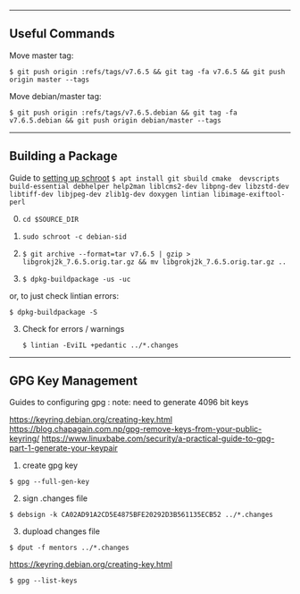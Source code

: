 ----------------
Useful Commands
----------------

Move master tag:

`$ git push origin :refs/tags/v7.6.5 && git tag -fa v7.6.5 && git push origin master --tags`


Move debian/master tag:

`$ git push origin :refs/tags/v7.6.5.debian && git tag -fa v7.6.5.debian && git push origin debian/master --tags`

------------------
Building a Package
------------------

Guide to [setting up schroot](https://wiki.debian.org/Packaging/Pre-Requisites)
`$ apt install git sbuild cmake  devscripts build-essential debhelper help2man liblcms2-dev libpng-dev libzstd-dev libtiff-dev libjpeg-dev zlib1g-dev doxygen lintian libimage-exiftool-perl`

0. `cd $SOURCE_DIR`

1. `sudo schroot -c debian-sid`

2. `$ git archive --format=tar v7.6.5 | gzip > libgrokj2k_7.6.5.orig.tar.gz && mv libgrokj2k_7.6.5.orig.tar.gz ..`

3. `$ dpkg-buildpackage -us -uc`

or, to just check lintian errors:

   `$ dpkg-buildpackage -S`

3. Check for errors / warnings

   `$ lintian -EviIL +pedantic ../*.changes`
   
   
------------------
GPG Key Management
------------------

Guides to configuring gpg : note: need to generate 4096 bit keys

https://keyring.debian.org/creating-key.html
https://blog.chapagain.com.np/gpg-remove-keys-from-your-public-keyring/
https://www.linuxbabe.com/security/a-practical-guide-to-gpg-part-1-generate-your-keypair


1. create gpg key

`$ gpg --full-gen-key`

2. sign .changes file

`$ debsign -k CA02AD91A2CD5E4875BFE20292D3B561135ECB52 ../*.changes`

3. dupload changes file

`$ dput -f mentors ../*.changes`

https://keyring.debian.org/creating-key.html

`$ gpg --list-keys`
